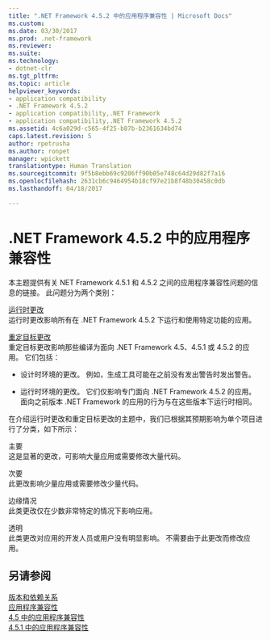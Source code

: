 ```yaml
---
title: ".NET Framework 4.5.2 中的应用程序兼容性 | Microsoft Docs"
ms.custom: 
ms.date: 03/30/2017
ms.prod: .net-framework
ms.reviewer: 
ms.suite: 
ms.technology:
- dotnet-clr
ms.tgt_pltfrm: 
ms.topic: article
helpviewer_keywords:
- application compatibility
- .NET Framework 4.5.2
- application compatibility,.NET Framework
- application compatibility,.NET Framework 4.5.2
ms.assetid: 4c6a029d-c565-4f25-b87b-b2361634bd74
caps.latest.revision: 5
author: rpetrusha
ms.author: ronpet
manager: wpickett
translationtype: Human Translation
ms.sourcegitcommit: 9f5b8ebb69c9206ff90b05e748c64d29d82f7a16
ms.openlocfilehash: 2631cb6c9464954b18cf97e21b8f48b30458c0db
ms.lasthandoff: 04/18/2017

---
```

# <a name="application-compatibility-in-the-net-framework-452"></a>.NET Framework 4.5.2 中的应用程序兼容性
本主题提供有关 NET Framework 4.5.1 和 4.5.2 之间的应用程序兼容性问题的信息的链接。 此问题分为两个类别：  
  
 [运行时更改](../../../docs/framework/migration-guide/runtime-changes-in-the-net-framework-4-5-2.md)  
 运行时更改影响所有在 .NET Framework 4.5.2 下运行和使用特定功能的应用。  
  
 [重定目标更改](../../../docs/framework/migration-guide/retargeting-changes-in-the-net-framework-4-5-2.md)  
 重定目标更改影响那些编译为面向 .NET Framework 4.5、4.5.1 或 4.5.2 的应用。 它们包括：  
  
-   设计时环境的更改。 例如，生成工具可能在之前没有发出警告时发出警告。  
  
-   运行时环境的更改。 它们仅影响专门面向 .NET Framework 4.5.2 的应用。 面向之前版本 .NET Framework 的应用的行为与在这些版本下运行时相同。  
  
 在介绍运行时更改和重定目标更改的主题中，我们已根据其预期影响为单个项目进行了分类，如下所示：  
  
 主要  
 这是显著的更改，可影响大量应用或需要修改大量代码。  
  
 次要  
 此更改影响少量应用或需要修改少量代码。  
  
 边缘情况  
 此类更改仅在少数非常特定的情况下影响应用。  
  
 透明  
 此类更改对应用的开发人员或用户没有明显影响。 不需要由于此更改而修改应用。  
  
## <a name="see-also"></a>另请参阅  
 [版本和依赖关系](../../../docs/framework/migration-guide/versions-and-dependencies.md)   
 [应用程序兼容性](../../../docs/framework/migration-guide/application-compatibility.md)   
 [4.5 中的应用程序兼容性](../../../docs/framework/migration-guide/application-compatibility-in-the-net-framework-4-5.md)   
 [4.5.1 中的应用程序兼容性](../../../docs/framework/migration-guide/application-compatibility-in-the-net-framework-4-5-1.md)
